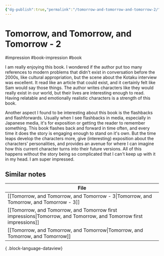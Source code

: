 ```yaml
---
{"dg-publish":true,"permalink":"/tomorrow-and-tomorrow-and-tomorrow-2/","created":"2024-01-03T21:34:30.000+09:00","updated":"2024-01-03T21:43:05.936+09:00"}
---
```


# Tomorrow, and Tomorrow, and Tomorrow - 2

#impression #book-impression #book 

I am really enjoying this book. I wondered if the author put too many references to modern problems that didn't exist in conversation before the 2000s, like cultural appropriation, but the scene about the Kotaku interview was excellent. It read like an article that could exist, and it certainly felt like Sam would say those things. The author writes characters like they would really exist in our world, but their lives are interesting enough to read. Having relatable and emotionally realistic characters is a strength of this book.

Another aspect I found to be interesting about this book is the flashbacks and flashforwards. Usually when I see flashbacks in media, especially in Japanese media, it's for exposition or getting the reader to remember something. This book flashes back and forward in time often, and every time it does the story is engaging enough to stand on it's own. But the time leaps develop the characters more, give (interesting) exposition about the characters' personalities, and provides an avenue for where I can imagine how this current character turns into their future versions. All of this happens without the story being so complicated that I can't keep up with it in my head. I am super impressed.

## Similar notes

| File                                                                                                                  |
| --------------------------------------------------------------------------------------------------------------------- |
| [[Tomorrow, and Tomorrow, and Tomorrow - 3\|Tomorrow, and Tomorrow, and Tomorrow - 3]]                             |
| [[Tomorrow, and Tomorrow, and Tomorrow first impressions\|Tomorrow, and Tomorrow, and Tomorrow first impressions]] |
| [[Tomorrow, and Tomorrow, and Tomorrow\|Tomorrow, and Tomorrow, and Tomorrow]]                                     |

{ .block-language-dataview}
